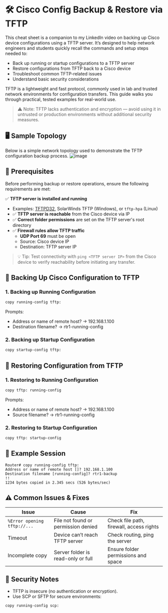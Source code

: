 # 🛠 Cisco Config Backup & Restore via TFTP

This cheat sheet is a companion to my LinkedIn video on backing up Cisco device configurations using a TFTP server. It’s designed to help network engineers and students quickly recall the commands and setup steps needed to:

- Back up running or startup configurations to a TFTP server
- Restore configurations from TFTP back to a Cisco device
- Troubleshoot common TFTP-related issues
- Understand basic security considerations

TFTP is a lightweight and fast protocol, commonly used in lab and trusted network environments for configuration transfers. This guide walks you through practical, tested examples for real-world use.

> ⚠️ Note: TFTP lacks authentication and encryption — avoid using it in untrusted or production environments without additional security measures.


## 🖥 Sample Topology
Below is a simple network topology used to demonstrate the TFTP configuration backup process.
![image](https://github.com/user-attachments/assets/1e8a1ab8-ea05-4adf-96d9-dde7fdc42e7d)

## 📌 Prerequisites

Before performing backup or restore operations, ensure the following requirements are met:

✅ **TFTP server is installed and running**
  - Examples: [TFTPD32](http://tftpd32.jounin.net/), SolarWinds TFTP (Windows), or `tftp-hpa` (Linux)
- ✅ **TFTP server is reachable** from the Cisco device via IP
- ✅ **Correct folder permissions** are set on the TFTP server's root directory
- ✅ **Firewall rules allow TFTP traffic**
  - **UDP Port 69** must be open
  - Source: Cisco device IP  
  - Destination: TFTP server IP

> 💡 Tip: Test connectivity with `ping <TFTP server IP>` from the Cisco device to verify reachability before initiating any transfer.

##
##
## 🔁 Backing Up Cisco Configuration to TFTP

### 1. Backing up Running Configuration
```bash
copy running-config tftp:
```
Prompts:
 - Address or name of remote host? → 192.168.1.100
 - Destination filename? → rtr1-running-config

### 2. Backing up Startup Configuration
```bash
copy startup-config tftp:
```
##
##
## 🔄 Restoring Configuration from TFTP
### 1. Restoring to Running Configuration
```bash
copy tftp: running-config
```
Prompts:
 - Address or name of remote host? → 192.168.1.100
 - Source filename? → rtr1-running-config
### 2. Restoring to Startup Configuration
```bash
copy tftp: startup-config
```

## 🧰 Example Session
```plaintext
Router# copy running-config tftp:
Address or name of remote host []? 192.168.1.100
Destination filename [running-config]? rtr1-backup
!!
1234 bytes copied in 2.345 secs (526 bytes/sec)
```

## ⚠️ Common Issues & Fixes
| Issue                       | Cause                               | Fix                                      |
|----------------------------|-------------------------------------|------------------------------------------|
| `%Error opening tftp://...` | File not found or permission denied | Check file path, firewall, access rights |
| Timeout                    | Device can’t reach TFTP server      | Check routing, ping the server           |
| Incomplete copy            | Server folder is read-only or full  | Ensure folder permissions and space      |

## 🔐 Security Notes
 - TFTP is insecure (no authentication or encryption).
 - Use SCP or SFTP for secure environments:
```bash
copy running-config scp:
```
